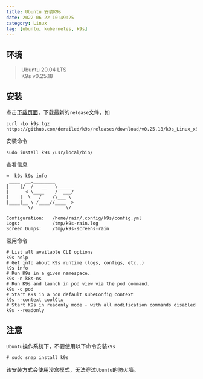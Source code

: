 ```yaml
---
title: Ubuntu 安装K9s
date: 2022-06-22 10:49:25
category: Linux
tag: [ubuntu, kubernetes, k9s]
---
```


## 环境

> Ubuntu 20.04 LTS  
> K9s v0.25.18  
 

## 安装
点击[下载页面](https://github.com/derailed/k9s/releases)，下载最新的`release`文件，如
```shell
curl -Lo k9s.tgz https://github.com/derailed/k9s/releases/download/v0.25.18/k9s_Linux_x86_64.tar.gz
```

安装命令
```shell
sudo install k9s /usr/local/bin/
```

查看信息
```shell
➜  k9s k9s info
 ____  __.________
|    |/ _/   __   \______
|      < \____    /  ___/
|    |  \   /    /\___ \
|____|__ \ /____//____  >
        \/            \/

Configuration:   /home/rain/.config/k9s/config.yml
Logs:            /tmp/k9s-rain.log
Screen Dumps:    /tmp/k9s-screens-rain
```

常用命令
```shell
# List all available CLI options
k9s help
# Get info about K9s runtime (logs, configs, etc..)
k9s info
# Run K9s in a given namespace.
k9s -n k8s-ns
# Run K9s and launch in pod view via the pod command.
k9s -c pod
# Start K9s in a non default KubeConfig context
k9s --context coolCtx
# Start K9s in readonly mode - with all modification commands disabled
k9s --readonly
```

## 注意
`Ubuntu`操作系统下，不要使用以下命令安装`k9s`
```shell
# sudo snap install k9s
```
该安装方式会使用沙盒模式，无法穿过`Ubuntu`的防火墙。
